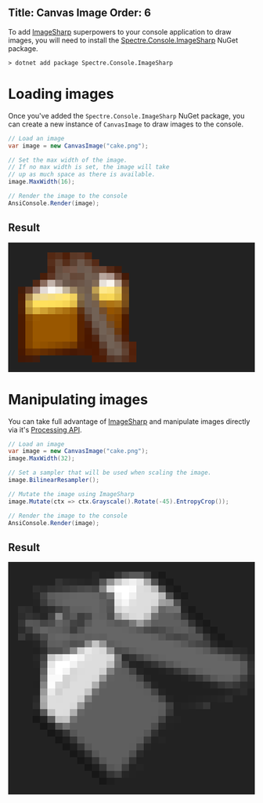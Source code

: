 Title: Canvas Image
Order: 6
---

To add [ImageSharp](https://github.com/SixLabors/ImageSharp) superpowers to 
your console application to draw images, you will need to install 
the [Spectre.Console.ImageSharp](https://www.nuget.org/packages/Spectre.Console.ImageSharp) NuGet package.

```text
> dotnet add package Spectre.Console.ImageSharp
```

# Loading images

Once you've added the `Spectre.Console.ImageSharp` NuGet package, 
you can create a new instance of `CanvasImage` to draw images to the console.

```csharp
// Load an image
var image = new CanvasImage("cake.png");

// Set the max width of the image.
// If no max width is set, the image will take
// up as much space as there is available.
image.MaxWidth(16);

// Render the image to the console
AnsiConsole.Render(image);
```

## Result

<pre style="font-size:90%;font-family:consolas,'Courier New',monospace;line-height: normal; padding: 0px;background-color: #222222; padding: 20px;">
<span>        </span><span style="background-color: #542813">  </span><span style="background-color: #572F1B">  </span><span style="background-color: #4E1F09">  </span><span style="background-color: #5B3826">  </span><span style="background-color: #5E3A29">  </span><span style="background-color: #532611">  </span><span>            </span>
<span>        </span><span style="background-color: #562E1B">  </span><span style="background-color: #634737">  </span><span style="background-color: #562E1A">  </span><span style="background-color: #5D4132">  </span><span style="background-color: #6D584B">  </span><span style="background-color: #624332">  </span><span style="background-color: #562B17">  </span><span>          </span>
<span>        </span><span style="background-color: #512714">  </span><span style="background-color: #654E40">  </span><span style="background-color: #705243">  </span><span style="background-color: #745749">  </span><span style="background-color: #6D5B4F">  </span><span style="background-color: #715E52">  </span><span style="background-color: #644636">  </span><span style="background-color: #6A4433">  </span><span style="background-color: #542916">  </span><span style="background-color: #431C0B">  </span><span>    </span>
<span>      </span><span style="background-color: #491E0A">  </span><span style="background-color: #5C3523">  </span><span style="background-color: #695346">  </span><span style="background-color: #705C4F">  </span><span style="background-color: #654838">  </span><span style="background-color: #654A3A">  </span><span style="background-color: #726154">  </span><span style="background-color: #715D50">  </span><span style="background-color: #B8A79F">  </span><span style="background-color: #AE988F">  </span><span style="background-color: #6F4A39">  </span><span style="background-color: #441906">  </span><span>  </span>
<span>    </span><span style="background-color: #532916">  </span><span style="background-color: #8A6C5E">  </span><span style="background-color: #C2B3AB">  </span><span style="background-color: #8B786E">  </span><span style="background-color: #6B584C">  </span><span style="background-color: #695143">  </span><span style="background-color: #6C5648">  </span><span style="background-color: #6F5D51">  </span><span style="background-color: #816A55">  </span><span style="background-color: #E7E1DA">  </span><span style="background-color: #F9F5EE">  </span><span style="background-color: #BAA593">  </span><span style="background-color: #61381F">  </span><span>  </span>
<span style="background-color: #421C0A">  </span><span style="background-color: #603826">  </span><span style="background-color: #9E8479">  </span><span style="background-color: #E2DAD6">  </span><span style="background-color: #FBF9F6">  </span><span style="background-color: #F0EADF">  </span><span style="background-color: #C4B59D">  </span><span style="background-color: #9D8663">  </span><span style="background-color: #786451">  </span><span style="background-color: #705D4E">  </span><span style="background-color: #BFA052">  </span><span style="background-color: #FEE88B">  </span><span style="background-color: #FDE580">  </span><span style="background-color: #E2C362">  </span><span style="background-color: #794E1D">  </span><span>  </span>
<span style="background-color: #4B1D05">  </span><span style="background-color: #A6844C">  </span><span style="background-color: #E9D595">  </span><span style="background-color: #F1DC92">  </span><span style="background-color: #F5DD83">  </span><span style="background-color: #FBE278">  </span><span style="background-color: #FFE36E">  </span><span style="background-color: #F1D25E">  </span><span style="background-color: #866F4B">  </span><span style="background-color: #726256">  </span><span style="background-color: #967945">  </span><span style="background-color: #F5D456">  </span><span style="background-color: #F8D756">  </span><span style="background-color: #E1BE4A">  </span><span style="background-color: #7D511B">  </span><span>  </span>
<span style="background-color: #4F2005">  </span><span style="background-color: #C9A441">  </span><span style="background-color: #FFE05C">    </span><span style="background-color: #FEDF5B">  </span><span style="background-color: #FCDC59">  </span><span style="background-color: #F7D555">  </span><span style="background-color: #E5C04A">  </span><span style="background-color: #795E3B">  </span><span style="background-color: #726256">  </span><span style="background-color: #755F4C">  </span><span style="background-color: #A17124">  </span><span style="background-color: #AE7414">  </span><span style="background-color: #AE791D">  </span><span style="background-color: #794D18">  </span><span>  </span>
<span style="background-color: #4E1F04">  </span><span style="background-color: #B78D31">  </span><span style="background-color: #DDB33E">  </span><span style="background-color: #D0A132">  </span><span style="background-color: #C28F25">  </span><span style="background-color: #B67E1A">  </span><span style="background-color: #AC7111">  </span><span style="background-color: #9E610A">  </span><span style="background-color: #5F3212">  </span><span style="background-color: #6A574B">  </span><span style="background-color: #726256">  </span><span style="background-color: #744D2A">  </span><span style="background-color: #955401">  </span><span style="background-color: #8C5106">  </span><span style="background-color: #5F310C">  </span><span>  </span>
<span style="background-color: #4B1A00">  </span><span style="background-color: #854903">  </span><span style="background-color: #9B5A02">  </span><span style="background-color: #995700">        </span><span style="background-color: #935200">  </span><span style="background-color: #592402">  </span><span style="background-color: #5B3F30">  </span><span style="background-color: #726256">  </span><span style="background-color: #705A4A">  </span><span style="background-color: #844C0C">  </span><span style="background-color: #824400">  </span><span style="background-color: #4C1B00">  </span><span>  </span>
<span style="background-color: #4B1A00">  </span><span style="background-color: #824500">  </span><span style="background-color: #995700">          </span><span style="background-color: #935200">  </span><span style="background-color: #592300">  </span><span style="background-color: #4F2411">  </span><span style="background-color: #6B584C">  </span><span style="background-color: #736256">  </span><span style="background-color: #734E2C">  </span><span style="background-color: #7C4101">  </span><span style="background-color: #4C1B00">  </span><span>  </span>
<span style="background-color: #4B1A00">  </span><span style="background-color: #824500">  </span><span style="background-color: #995700">          </span><span style="background-color: #935200">  </span><span style="background-color: #592300">  </span><span style="background-color: #4A1902">  </span><span style="background-color: #5C4031">  </span><span style="background-color: #726256">  </span><span style="background-color: #705B4B">  </span><span style="background-color: #6A390F">  </span><span style="background-color: #4C1A00">  </span><span>  </span>
<span style="background-color: #4B1A00">  </span><span style="background-color: #824500">  </span><span style="background-color: #995700">          </span><span style="background-color: #935200">  </span><span style="background-color: #592300">  </span><span style="background-color: #4A1700">  </span><span style="background-color: #4F2512">  </span><span style="background-color: #6B594D">  </span><span style="background-color: #736256">  </span><span style="background-color: #634432">  </span><span style="background-color: #4C1D08">  </span><span>  </span>
<span style="background-color: #4B1A00">  </span><span style="background-color: #814400">  </span><span style="background-color: #955400">  </span><span style="background-color: #915100">  </span><span style="background-color: #8C4D00">  </span><span style="background-color: #864800">  </span><span style="background-color: #7F4301">  </span><span style="background-color: #743A01">  </span><span style="background-color: #521E01">  </span><span style="background-color: #4A1700">  </span><span style="background-color: #4A1902">  </span><span style="background-color: #5D4132">  </span><span style="background-color: #726256">  </span><span style="background-color: #6F5B4E">  </span><span style="background-color: #5D3A28">  </span><span style="background-color: #53220C">  </span>
<span style="background-color: #471801">  </span><span style="background-color: #642D01">  </span><span style="background-color: #6B3301">  </span><span style="background-color: #642E02">  </span><span style="background-color: #5D2902">  </span><span style="background-color: #542203">  </span><span style="background-color: #4C1C04">  </span><span style="background-color: #461905">  </span><span style="background-color: #4A1C07">  </span><span style="background-color: #4C1A03">  </span><span style="background-color: #4B1801">  </span><span style="background-color: #502613">  </span><span style="background-color: #69564A">  </span><span style="background-color: #705F54">  </span><span style="background-color: #604232">  </span><span style="background-color: #51200A">  </span>
<span style="background-color: #411806">  </span><span style="background-color: #431A07">  </span><span style="background-color: #411D0D">  </span><span>              </span><span style="background-color: #4D1B05">  </span><span style="background-color: #4D1D07">  </span><span style="background-color: #533324">  </span><span style="background-color: #583E30">  </span><span style="background-color: #53301F">  </span><span style="background-color: #53230D">  </span>
</pre>

# Manipulating images

You can take full advantage of [ImageSharp](https://github.com/SixLabors/ImageSharp)
and manipulate images directly via it's [Processing API](https://docs.sixlabors.com/api/ImageSharp/SixLabors.ImageSharp.Processing.html).

```csharp
// Load an image
var image = new CanvasImage("cake.png");
image.MaxWidth(32);

// Set a sampler that will be used when scaling the image.
image.BilinearResampler();

// Mutate the image using ImageSharp
image.Mutate(ctx => ctx.Grayscale().Rotate(-45).EntropyCrop());

// Render the image to the console
AnsiConsole.Render(image);
```

## Result

<pre style="font-size:90%;font-family:consolas,'Courier New',monospace;line-height: normal; padding: 0px;background-color: #222222; padding: 20px;">
<span>                    </span><span style="background-color: #282828">  </span><span style="background-color: #222222">  </span><span style="background-color: #232323">  </span><span style="background-color: #353535">  </span><span style="background-color: #4B4B4B">  </span><span style="background-color: #595959">    </span><span style="background-color: #3B3B3B">  </span><span style="background-color: #202020">  </span><span style="background-color: #191919">  </span><span>                        </span>
<span>          </span><span style="background-color: #343434">  </span><span style="background-color: #2B2B2B">  </span><span style="background-color: #292929">  </span><span style="background-color: #272727">  </span><span style="background-color: #252525">  </span><span style="background-color: #292929">  </span><span style="background-color: #555555">  </span><span style="background-color: #929292">  </span><span style="background-color: #C7C7C7">  </span><span style="background-color: #E5E5E5">  </span><span style="background-color: #F0F0F0">  </span><span style="background-color: #E4E4E4">  </span><span style="background-color: #A8A8A8">  </span><span style="background-color: #515151">  </span><span style="background-color: #202020">  </span><span style="background-color: #191919">  </span><span>                      </span>
<span>    </span><span style="background-color: #2E2E2E">  </span><span style="background-color: #2B2B2B">  </span><span style="background-color: #333333">  </span><span style="background-color: #373737">  </span><span style="background-color: #3C3C3C">  </span><span style="background-color: #414141">  </span><span style="background-color: #474747">  </span><span style="background-color: #4B4B4B">  </span><span style="background-color: #454545">  </span><span style="background-color: #828282">  </span><span style="background-color: #E0E0E0">  </span><span style="background-color: #FFFFFF">    </span><span style="background-color: #FCFCFC">  </span><span style="background-color: #DEDEDE">  </span><span style="background-color: #DADADA">  </span><span style="background-color: #BCBCBC">  </span><span style="background-color: #515151">  </span><span style="background-color: #202020">  </span><span style="background-color: #191919">  </span><span>                    </span>
<span>    </span><span style="background-color: #272727">  </span><span style="background-color: #414141">  </span><span style="background-color: #5C5C5C">  </span><span style="background-color: #616161">  </span><span style="background-color: #636363">  </span><span style="background-color: #656565">  </span><span style="background-color: #666666">    </span><span style="background-color: #656565">  </span><span style="background-color: #5A5A5A">  </span><span style="background-color: #707070">  </span><span style="background-color: #F3F3F3">  </span><span style="background-color: #FFFFFF">  </span><span style="background-color: #F0F0F0">  </span><span style="background-color: #DDDDDD">      </span><span style="background-color: #BABABA">  </span><span style="background-color: #505050">  </span><span style="background-color: #202020">  </span><span style="background-color: #1B1B1B">  </span><span>                  </span>
<span>    </span><span style="background-color: #242424">  </span><span style="background-color: #3B3B3B">  </span><span style="background-color: #545454">  </span><span style="background-color: #606060">  </span><span style="background-color: #656565">  </span><span style="background-color: #666666">        </span><span style="background-color: #606060">  </span><span style="background-color: #575757">  </span><span style="background-color: #E8E8E8">  </span><span style="background-color: #F6F6F6">  </span><span style="background-color: #E1E1E1">  </span><span style="background-color: #DDDDDD">    </span><span style="background-color: #D9D9D9">  </span><span style="background-color: #A0A0A0">  </span><span style="background-color: #989898">  </span><span style="background-color: #4E4E4E">  </span><span style="background-color: #222222">  </span><span>                  </span>
<span style="background-color: #2F2F2F">  </span><span style="background-color: #2C2C2C">  </span><span style="background-color: #222222">  </span><span style="background-color: #282828">  </span><span style="background-color: #2D2D2D">  </span><span style="background-color: #3E3E3E">  </span><span style="background-color: #4D4D4D">  </span><span style="background-color: #616161">    </span><span style="background-color: #636363">  </span><span style="background-color: #666666">  </span><span style="background-color: #606060">  </span><span style="background-color: #535353">  </span><span style="background-color: #D4D4D4">  </span><span style="background-color: #E2E2E2">  </span><span style="background-color: #DDDDDD">    </span><span style="background-color: #DCDCDC">  </span><span style="background-color: #AFAFAF">  </span><span style="background-color: #666666">  </span><span style="background-color: #6F6F6F">  </span><span style="background-color: #717171">  </span><span style="background-color: #242424">  </span><span style="background-color: #191919">  </span><span>                </span>
<span style="background-color: #2C2C2C">  </span><span style="background-color: #343434">  </span><span style="background-color: #2E2E2E">  </span><span style="background-color: #262626">  </span><span style="background-color: #404040">  </span><span style="background-color: #868686">  </span><span style="background-color: #4D4D4D">  </span><span style="background-color: #5A5A5A">  </span><span style="background-color: #3D3D3D">  </span><span style="background-color: #474747">  </span><span style="background-color: #646464">  </span><span style="background-color: #616161">  </span><span style="background-color: #4D4D4D">  </span><span style="background-color: #9D9D9D">  </span><span style="background-color: #C8C8C8">  </span><span style="background-color: #DADADA">  </span><span style="background-color: #DDDDDD">  </span><span style="background-color: #C4C4C4">  </span><span style="background-color: #717171">  </span><span style="background-color: #5F5F5F">    </span><span style="background-color: #595959">  </span><span style="background-color: #343434">  </span><span style="background-color: #1F1F1F">  </span><span style="background-color: #191919">  </span><span>              </span>
<span style="background-color: #343434">  </span><span style="background-color: #575757">  </span><span style="background-color: #555555">  </span><span style="background-color: #454545">  </span><span style="background-color: #4C4C4C">  </span><span style="background-color: #656565">  </span><span style="background-color: #5B5B5B">  </span><span style="background-color: #434343">  </span><span style="background-color: #3E3E3E">  </span><span style="background-color: #595959">  </span><span style="background-color: #666666">    </span><span style="background-color: #606060">  </span><span style="background-color: #595959">  </span><span style="background-color: #5E5E5E">  </span><span style="background-color: #787878">  </span><span style="background-color: #9E9E9E">  </span><span style="background-color: #797979">  </span><span style="background-color: #5E5E5E">  </span><span style="background-color: #5F5F5F">      </span><span style="background-color: #575757">  </span><span style="background-color: #343434">  </span><span style="background-color: #1F1F1F">  </span><span style="background-color: #191919">  </span><span>            </span>
<span style="background-color: #2B2B2B">  </span><span style="background-color: #3B3B3B">  </span><span style="background-color: #575757">  </span><span style="background-color: #646464">  </span><span style="background-color: #5F5F5F">  </span><span style="background-color: #5E5E5E">  </span><span style="background-color: #575757">  </span><span style="background-color: #3D3D3D">  </span><span style="background-color: #525252">  </span><span style="background-color: #656565">  </span><span style="background-color: #666666">        </span><span style="background-color: #656565">  </span><span style="background-color: #616161">  </span><span style="background-color: #595959">  </span><span style="background-color: #4B4B4B">  </span><span style="background-color: #454545">  </span><span style="background-color: #4B4B4B">  </span><span style="background-color: #555555">  </span><span style="background-color: #5D5D5D">  </span><span style="background-color: #5F5F5F">  </span><span style="background-color: #575757">  </span><span style="background-color: #343434">  </span><span style="background-color: #1F1F1F">  </span><span style="background-color: #191919">  </span><span>          </span>
<span style="background-color: #3A3A3A">  </span><span style="background-color: #292929">  </span><span style="background-color: #323232">  </span><span style="background-color: #4A4A4A">  </span><span style="background-color: #626262">  </span><span style="background-color: #666666">  </span><span style="background-color: #656565">  </span><span style="background-color: #5F5F5F">  </span><span style="background-color: #616161">  </span><span style="background-color: #5E5E5E">  </span><span style="background-color: #616161">  </span><span style="background-color: #5F5F5F">  </span><span style="background-color: #666666">            </span><span style="background-color: #626262">  </span><span style="background-color: #575757">  </span><span style="background-color: #4B4B4B">  </span><span style="background-color: #454545">  </span><span style="background-color: #4A4A4A">  </span><span style="background-color: #545454">    </span><span style="background-color: #343434">  </span><span style="background-color: #1F1F1F">  </span><span style="background-color: #191919">  </span><span>        </span>
<span>    </span><span style="background-color: #252525">  </span><span style="background-color: #383838">  </span><span style="background-color: #5F5F5F">  </span><span style="background-color: #616161">  </span><span style="background-color: #5B5B5B">  </span><span style="background-color: #505050">  </span><span style="background-color: #545454">  </span><span style="background-color: #8A8A8A">  </span><span style="background-color: #C5C5C5">  </span><span style="background-color: #959595">  </span><span style="background-color: #5E5E5E">  </span><span style="background-color: #636363">  </span><span style="background-color: #666666">              </span><span style="background-color: #626262">  </span><span style="background-color: #595959">  </span><span style="background-color: #4D4D4D">  </span><span style="background-color: #454545">  </span><span style="background-color: #414141">  </span><span style="background-color: #282828">  </span><span style="background-color: #1E1E1E">  </span><span style="background-color: #1D1D1D">  </span><span>      </span>
<span>    </span><span style="background-color: #212121">  </span><span style="background-color: #2C2C2C">  </span><span style="background-color: #4F4F4F">  </span><span style="background-color: #515151">  </span><span style="background-color: #5F5F5F">  </span><span style="background-color: #898989">  </span><span style="background-color: #CDCDCD">  </span><span style="background-color: #E8E8E8">  </span><span style="background-color: #DEDEDE">  </span><span style="background-color: #D8D8D8">  </span><span style="background-color: #939393">  </span><span style="background-color: #4D4D4D">  </span><span style="background-color: #525252">  </span><span style="background-color: #5E5E5E">  </span><span style="background-color: #646464">  </span><span style="background-color: #666666">              </span><span style="background-color: #636363">  </span><span style="background-color: #5A5A5A">  </span><span style="background-color: #4A4A4A">  </span><span style="background-color: #383838">  </span><span style="background-color: #323232">  </span><span style="background-color: #2A2A2A">  </span><span style="background-color: #282828">  </span><span>  </span>
<span>    </span><span style="background-color: #272727">  </span><span style="background-color: #404040">  </span><span style="background-color: #C8C8C8">  </span><span style="background-color: #DFDFDF">  </span><span style="background-color: #F0F0F0">  </span><span style="background-color: #FDFDFD">  </span><span style="background-color: #F3F3F3">  </span><span style="background-color: #DFDFDF">  </span><span style="background-color: #DDDDDD">    </span><span style="background-color: #D7D7D7">  </span><span style="background-color: #757575">  </span><span style="background-color: #2B2B2B">  </span><span style="background-color: #333333">  </span><span style="background-color: #444444">  </span><span style="background-color: #535353">  </span><span style="background-color: #5F5F5F">  </span><span style="background-color: #646464">  </span><span style="background-color: #666666">              </span><span style="background-color: #646464">  </span><span style="background-color: #5B5B5B">  </span><span style="background-color: #4F4F4F">  </span><span style="background-color: #3A3A3A">  </span><span style="background-color: #292929">  </span>
<span>    </span><span style="background-color: #242424">  </span><span style="background-color: #4F4F4F">  </span><span style="background-color: #E7E7E7">  </span><span style="background-color: #FFFFFF">    </span><span style="background-color: #F2F2F2">  </span><span style="background-color: #DFDFDF">  </span><span style="background-color: #DDDDDD">      </span><span style="background-color: #C2C2C2">  </span><span style="background-color: #6E6E6E">  </span><span style="background-color: #434343">  </span><span style="background-color: #242424">  </span><span style="background-color: #222222">  </span><span style="background-color: #282828">  </span><span style="background-color: #343434">  </span><span style="background-color: #454545">  </span><span style="background-color: #555555">  </span><span style="background-color: #606060">  </span><span style="background-color: #656565">  </span><span style="background-color: #666666">              </span><span style="background-color: #595959">  </span><span style="background-color: #313131">  </span>
<span>    </span><span style="background-color: #222222">  </span><span style="background-color: #5F5F5F">  </span><span style="background-color: #F2F2F2">  </span><span style="background-color: #FFFFFF">  </span><span style="background-color: #F4F4F4">  </span><span style="background-color: #D7D7D7">  </span><span style="background-color: #DCDCDC">  </span><span style="background-color: #DDDDDD">    </span><span style="background-color: #D1D1D1">  </span><span style="background-color: #818181">  </span><span style="background-color: #5F5F5F">  </span><span style="background-color: #5D5D5D">  </span><span style="background-color: #434343">  </span><span style="background-color: #242424">  </span><span style="background-color: #202020">    </span><span style="background-color: #222222">  </span><span style="background-color: #282828">  </span><span style="background-color: #353535">  </span><span style="background-color: #464646">  </span><span style="background-color: #565656">  </span><span style="background-color: #606060">  </span><span style="background-color: #656565">  </span><span style="background-color: #666666">        </span><span style="background-color: #585858">  </span><span style="background-color: #333333">  </span>
<span>    </span><span style="background-color: #222222">  </span><span style="background-color: #707070">  </span><span style="background-color: #FAFAFA">    </span><span style="background-color: #D2D2D2">  </span><span style="background-color: #D9D9D9">  </span><span style="background-color: #DDDDDD">    </span><span style="background-color: #D9D9D9">  </span><span style="background-color: #979797">  </span><span style="background-color: #616161">  </span><span style="background-color: #5F5F5F">    </span><span style="background-color: #5D5D5D">  </span><span style="background-color: #434343">  </span><span style="background-color: #242424">  </span><span style="background-color: #202020">        </span><span style="background-color: #222222">  </span><span style="background-color: #292929">  </span><span style="background-color: #363636">  </span><span style="background-color: #474747">  </span><span style="background-color: #575757">  </span><span style="background-color: #606060">  </span><span style="background-color: #616161">  </span><span style="background-color: #575757">  </span><span style="background-color: #404040">  </span><span style="background-color: #2B2B2B">  </span>
<span>    </span><span style="background-color: #212121">  </span><span style="background-color: #858585">  </span><span style="background-color: #FCFCFC">  </span><span style="background-color: #D9D9D9">  </span><span style="background-color: #D2D2D2">  </span><span style="background-color: #DDDDDD">    </span><span style="background-color: #DCDCDC">  </span><span style="background-color: #AEAEAE">  </span><span style="background-color: #666666">  </span><span style="background-color: #5F5F5F">        </span><span style="background-color: #5D5D5D">  </span><span style="background-color: #434343">  </span><span style="background-color: #242424">  </span><span style="background-color: #202020">            </span><span style="background-color: #222222">  </span><span style="background-color: #292929">  </span><span style="background-color: #363636">  </span><span style="background-color: #3E3E3E">  </span><span style="background-color: #363636">  </span><span style="background-color: #2B2B2B">  </span><span style="background-color: #282828">  </span>
<span>    </span><span style="background-color: #222222">  </span><span style="background-color: #9B9B9B">  </span><span style="background-color: #EAEAEA">  </span><span style="background-color: #D0D0D0">  </span><span style="background-color: #DDDDDD">      </span><span style="background-color: #C3C3C3">  </span><span style="background-color: #707070">  </span><span style="background-color: #5F5F5F">            </span><span style="background-color: #5D5D5D">  </span><span style="background-color: #434343">  </span><span style="background-color: #242424">  </span><span style="background-color: #202020">              </span><span style="background-color: #212121">  </span><span style="background-color: #242424">  </span><span style="background-color: #272727">  </span><span style="background-color: #2C2C2C">  </span><span>  </span>
<span>    </span><span style="background-color: #292929">  </span><span style="background-color: #ACACAC">  </span><span style="background-color: #DDDDDD">  </span><span style="background-color: #DCDCDC">  </span><span style="background-color: #DDDDDD">    </span><span style="background-color: #D1D1D1">  </span><span style="background-color: #818181">  </span><span style="background-color: #5F5F5F">                </span><span style="background-color: #5D5D5D">  </span><span style="background-color: #434343">  </span><span style="background-color: #242424">  </span><span style="background-color: #202020">    </span><span style="background-color: #212121">  </span><span style="background-color: #222222">  </span><span style="background-color: #232323">  </span><span style="background-color: #242424">  </span><span style="background-color: #262626">  </span><span style="background-color: #2E2E2E">  </span><span>      </span>
<span>    </span><span style="background-color: #2D2D2D">  </span><span style="background-color: #A6A6A6">  </span><span style="background-color: #DDDDDD">      </span><span style="background-color: #D9D9D9">  </span><span style="background-color: #989898">  </span><span style="background-color: #616161">  </span><span style="background-color: #5F5F5F">                  </span><span style="background-color: #5D5D5D">  </span><span style="background-color: #3E3E3E">  </span><span style="background-color: #222222">  </span><span style="background-color: #242424">  </span><span style="background-color: #262626">  </span><span style="background-color: #2B2B2B">  </span><span style="background-color: #363636">  </span><span>            </span>
<span>    </span><span style="background-color: #212121">  </span><span style="background-color: #575757">  </span><span style="background-color: #BEBEBE">  </span><span style="background-color: #DDDDDD">  </span><span style="background-color: #DCDCDC">  </span><span style="background-color: #AFAFAF">  </span><span style="background-color: #666666">  </span><span style="background-color: #5F5F5F">                    </span><span style="background-color: #5B5B5B">  </span><span style="background-color: #373737">  </span><span style="background-color: #222222">  </span><span>                    </span>
<span>    </span><span style="background-color: #171717">  </span><span style="background-color: #212121">  </span><span style="background-color: #585858">  </span><span style="background-color: #BEBEBE">  </span><span style="background-color: #C3C3C3">  </span><span style="background-color: #717171">  </span><span style="background-color: #5F5F5F">                    </span><span style="background-color: #5E5E5E">  </span><span style="background-color: #424242">  </span><span style="background-color: #252525">  </span><span style="background-color: #242424">  </span><span>                    </span>
<span>      </span><span style="background-color: #171717">  </span><span style="background-color: #212121">  </span><span style="background-color: #545454">  </span><span style="background-color: #717171">  </span><span style="background-color: #5F5F5F">                      </span><span style="background-color: #4D4D4D">  </span><span style="background-color: #292929">  </span><span style="background-color: #232323">  </span><span>                      </span>
<span>        </span><span style="background-color: #171717">  </span><span style="background-color: #1F1F1F">  </span><span style="background-color: #343434">  </span><span style="background-color: #565656">  </span><span style="background-color: #5F5F5F">                  </span><span style="background-color: #565656">  </span><span style="background-color: #303030">  </span><span style="background-color: #222222">  </span><span>                        </span>
<span>          </span><span style="background-color: #171717">  </span><span style="background-color: #1F1F1F">  </span><span style="background-color: #343434">  </span><span style="background-color: #565656">  </span><span style="background-color: #5F5F5F">              </span><span style="background-color: #5C5C5C">  </span><span style="background-color: #393939">  </span><span style="background-color: #232323">  </span><span style="background-color: #252525">  </span><span>                        </span>
<span>            </span><span style="background-color: #171717">  </span><span style="background-color: #1F1F1F">  </span><span style="background-color: #343434">  </span><span style="background-color: #565656">  </span><span style="background-color: #5F5F5F">          </span><span style="background-color: #5E5E5E">  </span><span style="background-color: #444444">  </span><span style="background-color: #252525">  </span><span style="background-color: #222222">  </span><span>                          </span>
<span>              </span><span style="background-color: #171717">  </span><span style="background-color: #1F1F1F">  </span><span style="background-color: #343434">  </span><span style="background-color: #565656">  </span><span style="background-color: #5F5F5F">        </span><span style="background-color: #4F4F4F">  </span><span style="background-color: #2A2A2A">  </span><span style="background-color: #222222">  </span><span>                            </span>
<span>                </span><span style="background-color: #171717">  </span><span style="background-color: #1F1F1F">  </span><span style="background-color: #343434">  </span><span style="background-color: #565656">  </span><span style="background-color: #5F5F5F">    </span><span style="background-color: #575757">  </span><span style="background-color: #323232">  </span><span style="background-color: #222222">  </span><span>                              </span>
<span>                  </span><span style="background-color: #171717">  </span><span style="background-color: #1F1F1F">  </span><span style="background-color: #343434">  </span><span style="background-color: #565656">  </span><span style="background-color: #5C5C5C">  </span><span style="background-color: #3C3C3C">  </span><span style="background-color: #232323">  </span><span style="background-color: #252525">  </span><span>                              </span>
<span>                    </span><span style="background-color: #171717">  </span><span style="background-color: #1F1F1F">  </span><span style="background-color: #343434">  </span><span style="background-color: #404040">  </span><span style="background-color: #262626">  </span><span style="background-color: #232323">  </span><span>                                </span>
<span>                      </span><span style="background-color: #171717">  </span><span style="background-color: #1E1E1E">  </span><span style="background-color: #222222">    </span><span>                                  </span>
</pre>